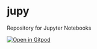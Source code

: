 # jupy
Repository for Jupyter Notebooks

[![Open in Gitpod](https://gitpod.io/button/open-in-gitpod.svg)](https://gitpod.io/#https://github.com/tom65536/jupy)
